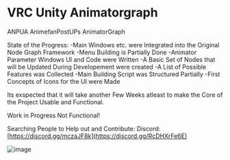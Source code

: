 # VRC Unity Animatorgraph 
 ANPUA AnimefanPostUPs AnimatorGraph

State of the Progress:
-Main Windows etc. were Integrated into the Original Node Graph Framework
-Menu Building is Partially Done
-Animator Parameter Windows UI and Code were Written
-A Basic Set of Nodes that will be Updated During Developement were created
-A List of Possible Features was Collected
-Main Building Script was Structured Partially
-First Concepts of Icons for the UI were Made

Its exspected that it will take another Few Weeks atleast to make the Core of the Project Usable and Functional.

Work in Progress Not Functional!

Searching People to Help out and Contribute:
Discord: [https://discord.gg/mczaJF8k](https://discord.gg/RcDHXrFe6E)

![image](https://github.com/user-attachments/assets/d19793e0-d4fa-48ae-a2d2-b9083e145278)
